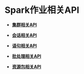 # Spark作业相关API<a name="dli_02_0109"></a>

-   **[集群相关API](集群相关API.md)**  

-   **[会话相关API](会话相关API.md)**  

-   **[语句相关API](语句相关API.md)**  

-   **[批处理相关API](批处理相关API.md)**  

-   **[资源包相关API](资源包相关API.md)**  


